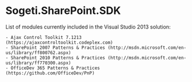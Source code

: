 Sogeti.SharePoint.SDK
=====================

List of modules currently included in the Visual Studio 2013 solution:

    - Ajax Control Toolkit 7.1213 (https://ajaxcontroltoolkit.codeplex.com)
    - SharePoint 2007 Patterns & Practices (http://msdn.microsoft.com/en-us/library/ff800762.aspx)
    - SharePoint 2010 Patterns & Practices (http://msdn.microsoft.com/en-us/library/ff770300.aspx)
    - OfficeDev 365 Patterns & Practices (https://github.com/OfficeDev/PnP)
